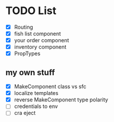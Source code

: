 # TODO List

- [x] Routing
- [x] fish list component
- [x] your order component
- [x] inventory component
- [x] PropTypes

## my own stuff

- [x] MakeComponent class vs sfc
- [x] localize templates
- [x] reverse MakeComponent type polarity
- [ ] credentials to env
- [ ] cra eject
